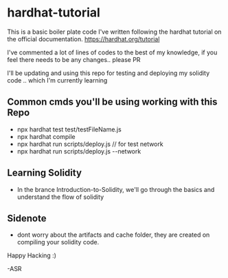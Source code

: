 # hardhat-tutorial

This is a basic boiler plate code I've written following the hardhat tutorial on the official documentation. 
https://hardhat.org/tutorial

I've commented a lot of lines of codes to the best of my knowledge, if you feel there needs to be any changes.. please PR

I'll be updating and using this repo for testing and deploying my solidity code .. which I'm currently learning

## Common cmds you'll be using working with this Repo
* npx hardhat test test/testFileName.js
* npx hardhat compile
* npx hardhat run scripts/deploy.js  // for test network
* npx hardhat run scripts/deploy.js --network <network-name>
  
## Learning Solidity
- In the brance Introduction-to-Solidity, we'll go through the basics and understand the flow of solidity

## Sidenote
- dont worry about the artifacts and cache folder, they are created on compiling your solidity code.
  


Happy Hacking :)

-ASR
